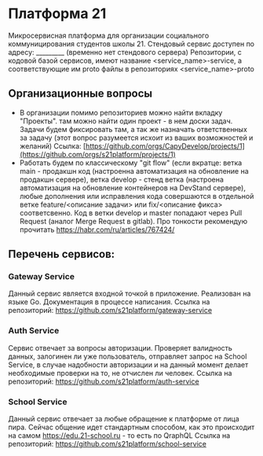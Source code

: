 # Платформа 21

Микросервисная платформа для организации социального коммуницирования студентов школы 21.
Стендовый сервис доступен по адресу: _________ (временно нет стендового сервера)
Репозитории, с кодовой базой сервисов, имеют название <service_name>-service, а соответствующие им proto файлы в репозиториях <service_name>-proto

## Организационные вопросы
* В организации помимо репозиториев можно найти вкладку "Проекты". там можно найти один проект - в нем доски задач. Задачи будем фиксировать там, а так же назначать ответственных за задачу (этот вопрос разумеется исхоит из ваших возможностей и желаний) Ссылка: [https://github.com/orgs/CapyDevelop/projects/1](https://github.com/orgs/s21platform/projects/1)
* Работать будем по классическому "git flow" (если вкратце: ветка main - продакшн код (настроенна автоматизация на обновление на продакшн сервере), ветка develop - стенд ветка (настроена автоматизация на обновление контейнеров на DevStand сервере), любые дополнения или исправления кода совершаются в отдельной ветке feature/<описание задачи> или fix/<описание фикса> соответсвенно. Код в ветки develop и master попадают через Pull Request (аналог Merge Request в gitlab). Про тонкости рекомендую прочитать https://habr.com/ru/articles/767424/


## Перечень сервисов:
### Gateway Service
Данный сервис является входной точкой в приложение. Реализован на языке Go.
Документация в процессе написания.
Ссылка на репозиторий: https://github.com/s21platform/gateway-service

### Auth Service
Сервис отвечает за вопросы авторизации. Проверяет валидность данных, залогинен ли уже пользователь, отправляет запрос на School Service, в случае надобности авторизации и на данный момент делает необходимые проверки на то, не отчислен ли человек. 
Ссылка на репозиторий: https://github.com/s21platform/auth-service

### School Service
Данный сервис отвечает за любые обращение к платформе от лица пира. Сейчас общение идет стандартным способом, как это происходит на самом https://edu.21-school.ru - то есть по QraphQL
Ссылка на репозиторий: https://github.com/s21platform/school-service
